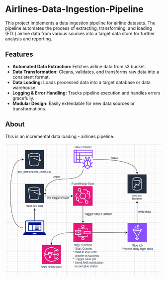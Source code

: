 # Airlines-Data-Ingestion-Pipeline

This project implements a data ingestion pipeline for airline datasets. The pipeline automates the process of extracting, transforming, and loading (ETL) airline data from various sources into a target data store for further analysis and reporting.

## Features

- **Automated Data Extraction:** Fetches airline data from s3 bucket.
- **Data Transformation:** Cleans, validates, and transforms raw data into a consistent format.
- **Data Loading:** Loads processed data into a target database or data warehouse.
- **Logging & Error Handling:** Tracks pipeline execution and handles errors gracefully.
- **Modular Design:** Easily extendable for new data sources or transformations.

## About

This is an incremental data loading - airlines pipeline.

![alt text](pipeline-flow.png)